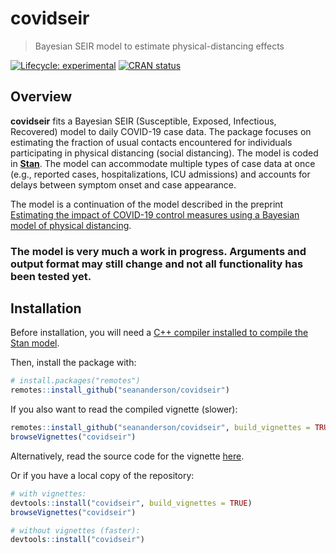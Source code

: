 # covidseir

> Bayesian SEIR model to estimate physical-distancing effects

<!-- badges: start -->
[![Lifecycle: experimental](https://img.shields.io/badge/lifecycle-experimental-orange.svg)](https://www.tidyverse.org/lifecycle/#experimental)
[![CRAN status](https://www.r-pkg.org/badges/version/covidseir)](https://CRAN.R-project.org/package=covidseir)
<!-- badges: end -->

## Overview

__covidseir__ fits a Bayesian SEIR (Susceptible, Exposed, Infectious, Recovered)
model to daily COVID-19 case data. The package focuses on estimating the
fraction of usual contacts encountered for individuals participating in physical
distancing (social distancing). The model is coded in
[__Stan__](https://mc-stan.org/). The model can accommodate multiple types of
case data at once (e.g., reported cases, hospitalizations, ICU admissions) and
accounts for delays between symptom onset and case appearance.

The model is a continuation of the model described in the preprint [Estimating
the impact of COVID-19 control measures using a Bayesian model of physical
distancing](https://www.medrxiv.org/content/10.1101/2020.04.17.20070086v1).

### The model is very much a work in progress. Arguments and output format may still change and not all functionality has been tested yet. ###

## Installation

Before installation, you will need a [C++ compiler installed to compile the Stan model](https://github.com/stan-dev/rstan/wiki/RStan-Getting-Started).

Then, install the package with:

```r
# install.packages("remotes")
remotes::install_github("seananderson/covidseir")
```

If you also want to read the compiled vignette (slower):

```r
remotes::install_github("seananderson/covidseir", build_vignettes = TRUE)
browseVignettes("covidseir")
```

Alternatively, read the source code for the vignette [here](https://github.com/seananderson/covidseir/tree/master/vignettes).

Or if you have a local copy of the repository:

```r
# with vignettes:
devtools::install("covidseir", build_vignettes = TRUE)
browseVignettes("covidseir")

# without vignettes (faster):
devtools::install("covidseir")
```
